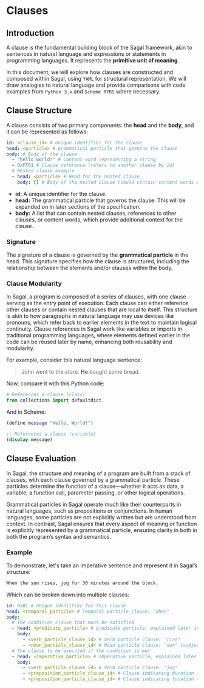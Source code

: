 # Clauses

## Introduction

A clause is the fundamental building block of the Sagal framework, akin to sentences in natural language and expressions or statements in  programming languages.
It represents the **primitive unit of meaning**.

In this document, we will explore how clauses are constructed and composed within Sagal, using `YAML` for structural representation.
We will draw analogies to natural language and provide comparisons with code examples from `Python 3.x` and `Scheme R7RS` where necessary.

## Clause Structure

A clause consists of two primary components: the **head** and the **body**, and it can be represented as follows:

```yaml
id: <clause_id> # Unique identifier for the clause
head: <particle> # Grammatical particle that governs the clause
body: # Body of the clause
  - "hello world!" # Content word representing a string
  - 0xFF01 # Clause reference (refers to another clause by id)
  # Nested clause example
  - head: <particle> # Head for the nested clause
    body: [] # Body of the nested clause (could contain content words or more clauses)
```

- **id:** A unique identifier for the clause.
- **head:** The grammatical particle that governs the clause.
  This will be expanded on in later sections of the specification.
- **body:** A list that can contain nested clauses, references to other clauses, or content words, which provide additional context for the clause.

### Signature

The signature of a clause is governed by the **grammatical particle** in the head.
This signature specifies how the clause is structured, including the relationship between the elements and/or clauses within the body.

### Clause Modularity

In Sagal, a program is composed of a series of clauses, with one clause serving as the entry point of execution.
Each clause can either reference other clauses or contain nested clauses that are local to itself. 
This structure is akin to how paragraphs in natural language may use devices like pronouns, which refer back to earlier elements in the text to maintain logical continuity.
Clause references in Sagal work like variables or imports in traditional programming languages, where elements defined earlier in the code can be reused later by name, enhancing both reusability and modularity.

For example, consider this natural language sentence:
> John went to the store. **He** bought some bread.

Now, compare it with this Python code:
```py
# References a clause (class)
from collections import defaultdict 
```

And in Scheme:
```scheme
(define message "Hello, World!")

;; References a clause (variable)
(display message)
```

## Clause Evaluation

In Sagal, the structure and meaning of a program are built from a stack of clauses, with each clause governed by a grammatical particle.
These particles determine the function of a clause—whether it acts as data, a variable, a function call, parameter passing, or other logical operations.

Grammatical particles in Sagal operate much like their counterparts in natural languages, such as prepositions or conjunctions.
In human languages, some particles are not explicitly written but are understood from context.
In contrast, Sagal ensures that every aspect of meaning or function is explicitly represented by a grammatical particle, ensuring clarity in both in both the program’s syntax and semantics.


### Example

To demonstrate, let's take an imperative sentence and represent it in Sagal’s structure:

```txt
When the sun rises, jog for 30 minutes around the block.
```

Which can be broken down into multiple clauses:

```yaml
id: 0x01 # Unique identifier for this clause
head: <temporal_particle> # Temporal particle clause: "when"
body:
  # The condition clause that must be satisfied
  - head: <predicate_particle> # predicate particle, explained later in the specs
    body:
      - <verb_particle_clause_id> # Verb particle clause: "rise"
      - <noun_particle_clause_id> # Noun particle clause: "sun" (subject of the verb)
  # The clause to be executed if the condition is met
  - head: <imperative_particle> # imperative particle, explained later in the specs
    body:
      - <verb_particle_clause_id> # Verb particle clause: "jog"
      - <preposition_particle_clause_id> # Clause indicating duration (for 30 minutes)
      - <preposition_particle_clause_id> # Clause indicating location (around the block)
```
